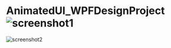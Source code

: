 # AnimatedUI_WPFDesignProject![screenshot1](https://user-images.githubusercontent.com/99031814/209456822-0f431c2c-3d4a-4a9d-9387-8005333f4dcb.PNG)
![screenshot2](https://user-images.githubusercontent.com/99031814/209456832-cad93b31-9b22-4e5a-b19a-8256e48540e7.PNG)
